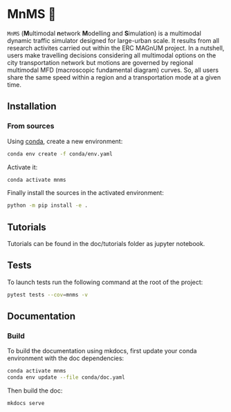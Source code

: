 # MnMS :candy:

`MnMS` (**M**ultimodal **n**etwork **M**odelling and **S**imulation) is a multimodal dynamic traffic simulator designed for large-urban scale. It results from all research activites carried out within the ERC MAGnUM project. In a nutshell, users make travelling decisions considering all multimodal options on the city transportation network but motions are governed by regional multimodal MFD (macroscopic fundamental diagram) curves. So, all users share the same speed within a region and a transportation mode at a given time.

## Installation

### From sources

Using [conda](https://docs.conda.io/en/latest/miniconda.html), create a new environment:

````bash
conda env create -f conda/env.yaml
````

Activate it:
````bash
conda activate mnms
````

Finally install the sources in the activated environment:

````bash
python -m pip install -e .
````


## Tutorials

Tutorials can be found in the doc/tutorials folder as jupyter notebook.

## Tests

To launch tests run the following command at the root of the project:
```bash
pytest tests --cov=mnms -v
```


## Documentation

### Build

To build the documentation using mkdocs, first update your conda environment with the doc dependencies:

```bash
conda activate mnms
conda env update --file conda/doc.yaml
```

Then build the doc:

```bash
mkdocs serve 
```
